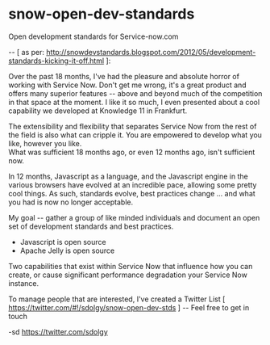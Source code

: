 snow-open-dev-standards
=======================

Open development standards for Service-now.com 

-- [ as per:  http://snowdevstandards.blogspot.com/2012/05/development-standards-kicking-it-off.html ]: 

Over the past 18 months, I've had the pleasure and absolute horror of working with Service Now.  Don't get me wrong, it's a great product and offers many superior features -- 
above and beyond much of the competition in that space at the moment.  I like it so much, I even presented about a cool capability we developed at Knowledge 11 in Frankfurt.  

The extensibility and flexibility that separates Service Now from the rest of the field is also what can cripple it.  You are empowered to develop what you like, however you like.  
What was sufficient 18 months ago, or even 12 months ago, isn't sufficient now.

In 12 months, Javascript as a language, and the Javascript engine in the various browsers have evolved at an incredible pace, allowing some pretty cool things.  As such, standards 
evolve, best practices change ... and what you had is now no longer acceptable.

My goal -- gather a group of like minded individuals and document an open set of development standards and best practices.

- Javascript is open source
- Apache Jelly is open source

Two capabilities that exist within Service Now that influence how you can create, or cause significant performance degradation your Service Now instance.

To manage people that are interested, I've created a Twitter List [ https://twitter.com/#!/sdolgy/snow-open-dev-stds ] -- Feel free to get in touch

-sd
https://twitter.com/sdolgy

